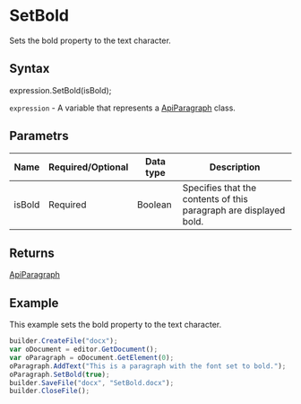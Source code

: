 # SetBold

Sets the bold property to the text character.

## Syntax

expression.SetBold(isBold);

`expression` - A variable that represents a [ApiParagraph](../ApiParagraph.md) class.

## Parametrs

| **Name** | **Required/Optional** | **Data type** | **Description** |
| ------------- | ------------- | ------------- | ------------- |
| isBold | Required | Boolean | Specifies that the contents of this paragraph are displayed bold. |

## Returns

[ApiParagraph](../ApiParagraph.md)

## Example

This example sets the bold property to the text character.

```javascript
builder.CreateFile("docx");
var oDocument = editor.GetDocument();
var oParagraph = oDocument.GetElement(0);
oParagraph.AddText("This is a paragraph with the font set to bold.");
oParagraph.SetBold(true);
builder.SaveFile("docx", "SetBold.docx");
builder.CloseFile();
```
